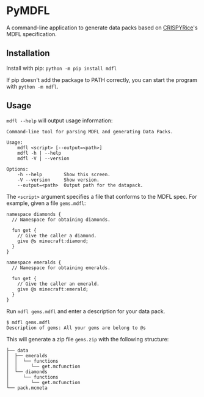 # PyMDFL
A command-line application to generate data packs based on [CRISPYRice](https://github.com/CRISPYricePC/MDFL-Spec/blob/master/spec.md)'s MDFL specification.

## Installation
Install with pip: `python -m pip install mdfl`

If pip doesn't add the package to PATH correctly, you can start the program with `python -m mdfl`.

## Usage
`mdfl --help` will output usage information:
```
Command-line tool for parsing MDFL and generating Data Packs.

Usage:
    mdfl <script> [--output=<path>]
    mdfl -h | --help
    mdfl -V | --version

Options:
    -h --help        Show this screen.
    -V --version     Show version.
    --output=<path>  Output path for the datapack.
```

The `<script>` argument specifies a file that conforms to the MDFL spec. For example, given a file `gems.mdfl`:
```
namespace diamonds {
  // Namespace for obtaining diamonds.

  fun get {
    // Give the caller a diamond.
    give @s minecraft:diamond;
  }
}

namespace emeralds {
  // Namespace for obtaining emeralds.

  fun get {
    // Give the caller an emerald.
    give @s minecraft:emerald;
  }
}
```
Run `mdfl gems.mdfl` and enter a description for your data pack.
```
$ mdfl gems.mdfl
Description of gems: All your gems are belong to @s
```
This will generate a zip file `gems.zip` with the following structure:
```
├── data
│  ├── emeralds
│  │  └── functions
│  │     └── get.mcfunction
│  └── diamonds
│     └── functions
│        └── get.mcfunction
└── pack.mcmeta
```
